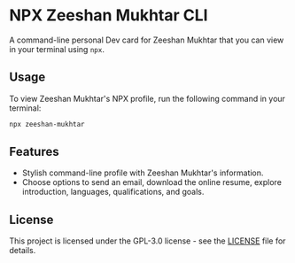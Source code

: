 # NPX Zeeshan Mukhtar CLI

A command-line personal Dev card for Zeeshan Mukhtar that you can view in your terminal using `npx`.

## Usage

To view Zeeshan Mukhtar's NPX profile, run the following command in your terminal:

```bash
npx zeeshan-mukhtar
```

## Features

- Stylish command-line profile with Zeeshan Mukhtar's information.
- Choose options to send an email, download the online resume, explore introduction, languages, qualifications, and goals.

## License

This project is licensed under the GPL-3.0 license - see the [LICENSE](LICENSE) file for details.
